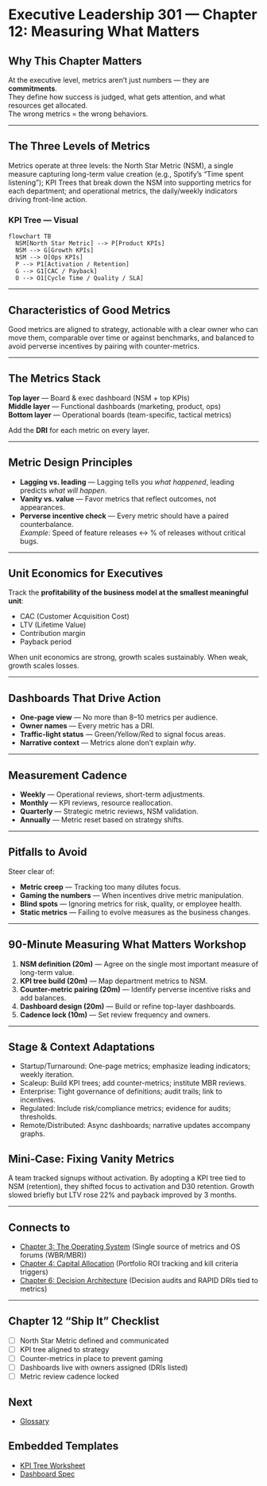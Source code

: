 # Executive Leadership 301 — Chapter 12: Measuring What Matters

## Why This Chapter Matters
At the executive level, metrics aren’t just numbers — they are **commitments**.  
They define how success is judged, what gets attention, and what resources get allocated.  
The wrong metrics = the wrong behaviors.

---

## The Three Levels of Metrics
Metrics operate at three levels: the North Star Metric (NSM), a single measure capturing long-term value creation (e.g., Spotify’s “Time spent listening”); KPI Trees that break down the NSM into supporting metrics for each department; and operational metrics, the daily/weekly indicators driving front-line action.

### KPI Tree — Visual
```mermaid
flowchart TB
  NSM[North Star Metric] --> P[Product KPIs]
  NSM --> G[Growth KPIs]
  NSM --> O[Ops KPIs]
  P --> P1[Activation / Retention]
  G --> G1[CAC / Payback]
  O --> O1[Cycle Time / Quality / SLA]
```

---

## Characteristics of Good Metrics
Good metrics are aligned to strategy, actionable with a clear owner who can move them, comparable over time or against benchmarks, and balanced to avoid perverse incentives by pairing with counter-metrics.

---

## The Metrics Stack
**Top layer** — Board & exec dashboard (NSM + top KPIs)  
**Middle layer** — Functional dashboards (marketing, product, ops)  
**Bottom layer** — Operational boards (team-specific, tactical metrics)

Add the **DRI** for each metric on every layer.

---

## Metric Design Principles
- **Lagging vs. leading** — Lagging tells you *what happened*, leading predicts *what will happen*.
- **Vanity vs. value** — Favor metrics that reflect outcomes, not appearances.
- **Perverse incentive check** — Every metric should have a paired counterbalance.  
  *Example*: Speed of feature releases ↔ % of releases without critical bugs.

---

## Unit Economics for Executives
Track the **profitability of the business model at the smallest meaningful unit**:
- CAC (Customer Acquisition Cost)
- LTV (Lifetime Value)
- Contribution margin
- Payback period

When unit economics are strong, growth scales sustainably. When weak, growth scales losses.

---

## Dashboards That Drive Action
- **One-page view** — No more than 8–10 metrics per audience.
- **Owner names** — Every metric has a DRI.
- **Traffic-light status** — Green/Yellow/Red to signal focus areas.
- **Narrative context** — Metrics alone don’t explain *why*.

---

## Measurement Cadence
- **Weekly** — Operational reviews, short-term adjustments.
- **Monthly** — KPI reviews, resource reallocation.
- **Quarterly** — Strategic metric reviews, NSM validation.
- **Annually** — Metric reset based on strategy shifts.

---

## Pitfalls to Avoid
Steer clear of:
- **Metric creep** — Tracking too many dilutes focus.
- **Gaming the numbers** — When incentives drive metric manipulation.
- **Blind spots** — Ignoring metrics for risk, quality, or employee health.
- **Static metrics** — Failing to evolve measures as the business changes.

---

## 90-Minute Measuring What Matters Workshop
1. **NSM definition (20m)** — Agree on the single most important measure of long-term value.
2. **KPI tree build (20m)** — Map department metrics to NSM.
3. **Counter-metric pairing (20m)** — Identify perverse incentive risks and add balances.
4. **Dashboard design (20m)** — Build or refine top-layer dashboards.
5. **Cadence lock (10m)** — Set review frequency and owners.

---

## Stage & Context Adaptations
- Startup/Turnaround: One-page metrics; emphasize leading indicators; weekly iteration.
- Scaleup: Build KPI trees; add counter-metrics; institute MBR reviews.
- Enterprise: Tight governance of definitions; audit trails; link to incentives.
- Regulated: Include risk/compliance metrics; evidence for audits; thresholds.
- Remote/Distributed: Async dashboards; narrative updates accompany graphs.

## Mini‑Case: Fixing Vanity Metrics
A team tracked signups without activation. By adopting a KPI tree tied to NSM (retention), they shifted focus to activation and D30 retention. Growth slowed briefly but LTV rose 22% and payback improved by 3 months.

---

## Connects to
- [Chapter 3: The Operating System](executive_leadership_301_chapter_03.md) (Single source of metrics and OS forums (WBR/MBR))
- [Chapter 4: Capital Allocation](executive_leadership_301_chapter_04.md) (Portfolio ROI tracking and kill criteria triggers)
- [Chapter 6: Decision Architecture](executive_leadership_301_chapter_06.md) (Decision audits and RAPID DRIs tied to metrics)

---

## Chapter 12 “Ship It” Checklist
- [ ] North Star Metric defined and communicated
- [ ] KPI tree aligned to strategy
- [ ] Counter-metrics in place to prevent gaming
- [ ] Dashboards live with owners assigned (DRIs listed)
- [ ] Metric review cadence locked

## Next
- [Glossary](glossary.md)

## Embedded Templates

- [KPI Tree Worksheet](./templates/kpi_tree_worksheet.md)
- [Dashboard Spec](./templates/dashboard_spec.md)
